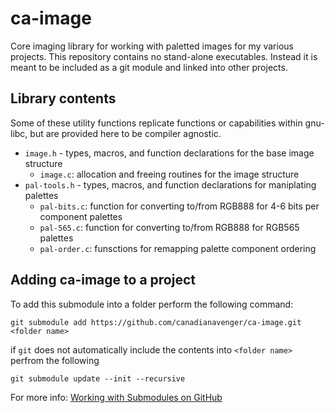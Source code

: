 # ca-image
Core imaging library for working with paletted images for my various projects. This repository contains no stand-alone executables. Instead it is meant to be included as a git module and linked into other projects.

## Library contents
Some of these utility functions replicate functions or capabilities within gnu-libc, but are provided here to be compiler agnostic. 

- `image.h` - types, macros, and function declarations for the base image structure
  - `image.c`: allocation and freeing routines for the image structure
- `pal-tools.h` - types, macros, and function declarations for maniplating palettes
  - `pal-bits.c`: function for converting to/from RGB888 for 4-6 bits per component palettes
  - `pal-565.c`: function for converting to/from RGB888 for RGB565 palettes
  - `pal-order.c`: funsctions for remapping palette component ordering

## Adding ca-image to a project
To add this submodule into a folder perform the following command:

`git submodule add https://github.com/canadianavenger/ca-image.git <folder name>`

if `git` does not automatically include the contents into `<folder name>` perfrom the following

`git submodule update --init --recursive`

For more info: [Working with Submodules on GitHub](https://github.blog/open-source/git/working-with-submodules/)

